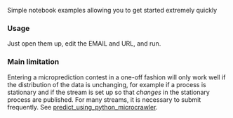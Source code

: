 Simple notebook examples allowing you to get started extremely quickly

### Usage

Just open them up, edit the EMAIL and URL, and run. 

### Main limitation

Entering a microprediction contest in a one-off fashion will only work well if the distribution of the data is unchanging, for example if a
process is stationary and if the stream is set up so that *changes* in the stationary process are published. For many streams, it is necessary to submit frequently. See [predict_using_python_microcrawler](https://microprediction.github.io/microprediction/predict-using-python-microcrawler.html). 
